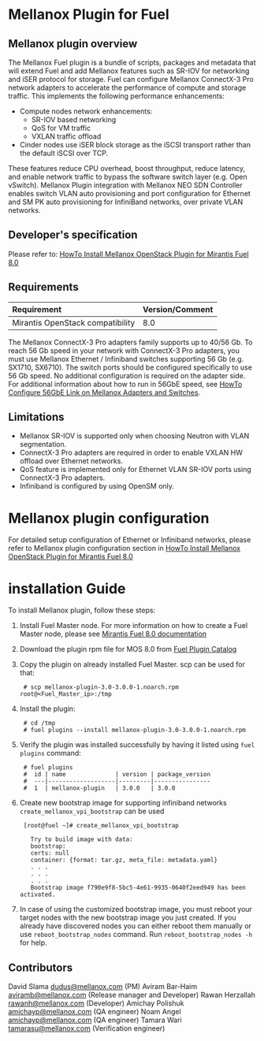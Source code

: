 Mellanox Plugin for Fuel
=======================

Mellanox plugin overview
------------------------

The Mellanox Fuel plugin is a bundle of scripts, packages and metadata that will extend Fuel
and add Mellanox features such as SR-IOV for networking and iSER protocol for storage.
Fuel can configure Mellanox ConnectX-3 Pro network adapters to accelerate the performance of
compute and storage traffic.
This implements the following performance enhancements:

-  Compute nodes network enhancements:
    -    SR-IOV based networking
    -    QoS for VM traffic
    -    VXLAN traffic offload
-  Cinder nodes use iSER block storage as the iSCSI transport rather than the default iSCSI over TCP.

These features reduce CPU overhead, boost throughput, reduce latency, and enable network traffic to 
bypass the software switch layer (e.g. Open vSwitch). Mellanox Plugin integration with Mellanox NEO
SDN Controller enables switch VLAN auto provisioning and port configuration for Ethernet and SM PK
auto provisioning for InfiniBand networks, over private VLAN networks.

Developer's specification
-------------------------

Please refer to: 
[HowTo Install Mellanox OpenStack Plugin for Mirantis Fuel 8.0](https://community.mellanox.com/docs/DOC-2435)

Requirements
------------

| Requirement                      | Version/Comment |
|:---------------------------------|:----------------|
| Mirantis OpenStack compatibility |  8.0            |

The Mellanox ConnectX-3 Pro adapters family supports up to 40/56 Gb. To reach 56 Gb speed in
your network with ConnectX-3 Pro adapters, you must use Mellanox Ethernet / Infiniband switches
supporting 56 Gb (e.g. SX1710, SX6710). The switch ports should be configured specifically to use
56 Gb speed. No additional configuration is required on the adapter side. For additional
information about how to run in 56GbE speed, see [HowTo Configure 56GbE Link on Mellanox Adapters
and Switches](http://community.mellanox.com/docs/DOC-1460).

Limitations
-----------

- Mellanox SR-IOV is supported only when choosing Neutron with VLAN segmentation.
- ConnectX-3 Pro adapters are required in order to enable VXLAN HW offload over Ethernet networks.
- QoS feature is implemented only for Ethernet VLAN SR-IOV ports using ConnectX-3 Pro adapters.
- Infiniband is configured by using OpenSM only.

Mellanox plugin configuration
=============================

For detailed setup configuration of Ethernet or Infiniband networks, please refer to Mellanox plugin configuration
section in [HowTo Install Mellanox OpenStack Plugin for Mirantis Fuel 8.0](https://community.mellanox.com/docs/DOC-2435)

installation Guide
==================

To install Mellanox plugin, follow these steps:

1. Install Fuel Master node. For more information on how to create a Fuel Master node, please see
[Mirantis Fuel 8.0 documentation](https://docs.mirantis.com/openstack/fuel/fuel-8.0/)

2. Download the plugin rpm file for MOS 8.0 from [Fuel Plugin Catalog](https://www.mirantis.com/products/openstack-drivers-and-plugins/fuel-plugins)

3. Copy the plugin on already installed Fuel Master. scp can be used for that:

        # scp mellanox-plugin-3.0-3.0.0-1.noarch.rpm root@<Fuel_Master_ip>:/tmp

4. Install the plugin:

        # cd /tmp
        # fuel plugins --install mellanox-plugin-3.0-3.0.0-1.noarch.rpm

5. Verify the plugin was installed successfully by having it listed using ``fuel plugins`` command:

        # fuel plugins
        #  id | name              | version | package_version
        #  ---|-------------------|---------|----------------
        #  1  | mellanox-plugin   | 3.0.0   | 3.0.0

6. Create new bootstrap image for supporting infiniband networks ``create_mellanox_vpi_bootstrap`` can be used

        [root@fuel ~]# create_mellanox_vpi_bootstrap

          Try to build image with data:
          bootstrap:
          certs: null
          container: {format: tar.gz, meta_file: metadata.yaml}
          . . .
          . . .
          . . .
          Bootstrap image f790e9f8-5bc5-4e61-9935-0640f2eed949 has been activated.

7. In case of using the customized bootstrap image, you must reboot your target nodes with the
new bootstrap image you just created. If you already have discovered nodes you can either reboot them 
manually or use `reboot_bootstrap_nodes` command.  Run `reboot_bootstrap_nodes -h` for help.

Contributors
------------

David Slama <dudus@mellanox.com> (PM)
Aviram Bar-Haim <aviramb@mellanox.com> (Release manager and Developer)
Rawan Herzallah <rawanh@mellanox.com> (Developer)
Amichay Polishuk <amichayp@mellanox.com> (QA engineer)
Noam Angel <amichayp@mellanox.com> (QA engineer)
Tamara Wari <tamarasu@mellanox.com> (Verification engineer)
